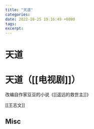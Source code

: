 ```yaml
---
title: "天道"
categories: 
date: 2022-10-25 19:16:49 +0800
tags: 
excerpt: 
---
```


# 天道




# 天道（[[电视剧]]）

改编自作家豆豆的小说《[[遥远的救世主]]》

[[王志文]]


## Misc





